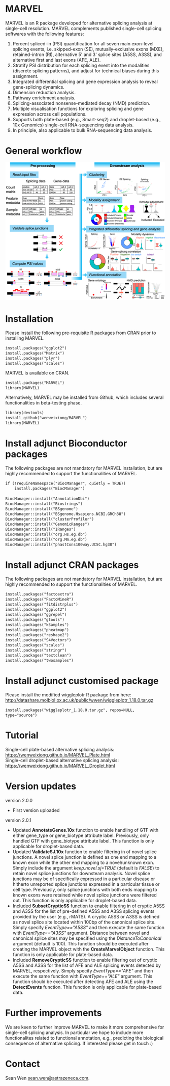 # MARVEL
MARVEL is an R package developed for alternative splicing analysis at single-cell resolution. MARVEL complements published single-cell splicing softwares with the following features:
1. Percent spliced-in (PSI) quantification for all seven main exon-level splicing events, i.e. skipped-exon (SE), mutually-exclusive exons (MXE), retained-intron (RI), alternative 5' and 3' splice sites (A5SS, A3SS), and alternative first and last exons (AFE, ALE).
2. Stratify PSI distribution for each splicing event into the modalities (discrete splicing patterns), and adjust for technical biases during this assignment.
3. Integrated differential splicing and gene expression analysis to reveal gene-splicing dynamics.
4. Dimension reduction analysis.
5. Pathway enrichment analysis.
6. Splicing-associated nonsense-mediated decay (NMD) prediction.
7. Multiple visualisation functions for exploring splicing and gene expression across cell populations.
8. Supports both plate-based (e.g., Smart-seq2) and droplet-based (e.g., 10x Genomics) single-cell RNA-sequencing data analysis. 
9. In principle, also applicable to bulk RNA-sequencing data analysis.

# General workflow
![](inst/extdata/figures/Cover_Figure.png)


# Installation
Please install the following pre-requisite R packages from CRAN prior to installing MARVEL.
```
install.packages("ggplot2")
install.packages("Matrix")
install.packages("plyr")
install.packages("scales")
```

MARVEL is available on CRAN.
```
install.packages("MARVEL")
library(MARVEL)
```

Alternatively, MARVEL may be installed from Github, which includes several functionalities in beta-testing phase.
```
library(devtools)
install_github("wenweixiong/MARVEL")
library(MARVEL)
```

# Install adjunct Bioconductor packages
The following packages are not mandatory for MARVEL installation, but are highly recommended to support the functionalities of MARVEL.
```
if (!requireNamespace("BiocManager", quietly = TRUE))
    install.packages("BiocManager")

BiocManager::install("AnnotationDbi")
BiocManager::install("Biostrings")
BiocManager::install("BSgenome")
BiocManager::install("BSgenome.Hsapiens.NCBI.GRCh38")
BiocManager::install("clusterProfiler")
BiocManager::install("GenomicRanges")
BiocManager::install("IRanges")
BiocManager::install("org.Hs.eg.db")
BiocManager::install("org.Mm.eg.db")
BiocManager::install("phastCons100way.UCSC.hg38")
```
 
# Install adjunct CRAN packages
The following packages are not mandatory for MARVEL installation, but are highly recommended to support the functionalities of MARVEL.
```
install.packages("factoextra")
install.packages("FactoMineR")
install.packages("fitdistrplus")
install.packages("ggplot2")
install.packages("ggrepel")
install.packages("gtools")
install.packages("kSamples")
install.packages("pheatmap")
install.packages("reshape2")
install.packages("S4Vectors")
install.packages("scales")
install.packages("stringr")
install.packages("textclean")
install.packages("twosamples")
```

# Install adjunct customised package
Please install the modified wiggleplotr R package from here: http://datashare.molbiol.ox.ac.uk/public/wwen/wiggleplotr_1.18.0.tar.gz
```
install.packages("wiggleplotr_1.18.0.tar.gz", repos=NULL, type="source")
```

# Tutorial
Single-cell plate-based alternative splicing analysis: https://wenweixiong.github.io/MARVEL_Plate.html  
Single-cell droplet-based alternative splicing analysis: https://wenweixiong.github.io/MARVEL_Droplet.html

# Version updates
version 2.0.0
- First version uploaded

version 2.0.1
- Updated **AnnotateGenes.10x** function to enable handling of GTF with either gene_type or gene_biotype attribute label. Previously, only handled GTF with gene_biotype attribute label. This function is only applicable for droplet-based data.
- Updated **ValidateSJ.10x**  function to enable filtering in of novel splice junctions. A novel splice junction is defined as one end mapping to a known exon while the other end mapping to a novel/unknown exon. Simply include the argument *keep.novel.sj=TRUE* (default is *FALSE*) to retain novel splice junctions for downsteam analysis. Novel splice junctions may be of specifically expressed in a particular disease or hitherto unreported splice junctions expressed in a particular tissue or cell type. Previously, only splice junctions with both ends mapping to known exons were retained while novel splice junctions were filtered out. This function is only applicable for droplet-based data.
- Included **SubsetCrypticSS** function to enable filtering in of cryptic A5SS and A3SS for the list of pre-defined A5SS and A3SS splicing events provided by the user (e.g., rMATS). A cryptic A5SS or A3SS is defined as novel splice site located within 100bp of the canonical splice site. Simply specify *EventType=="A5SS"* and then execute the same function with *EventType=="A3SS"* argument. Distance between novel and canonical splice sites may be specified using the *DistanceToCanonical* argument (default is 100). This function should be executed after creating the MARVEL object with the **CreateMarvelObject** function. This function is only applicable for plate-based data.
- Included **RemoveCrypticSS** function to enable filtering out of cryptic A5SS and A3SS for the list of AFE and ALE splicing events detected by MARVEL, respectively.  Simply specify *EventType=="AFE"* and then execute the same function with *EventType=="ALE"* argument. This function should be executed after detecting AFE and ALE using the **DetectEvents** function. This function is only applicable for plate-based data.

# Further improvements
We are keen to further improve MARVEL to make it more comprehensive for single-cell splicing analysis. In particular we hope to include more functionalites related to functional annotation, e.g., predicting the biological consequence of alternative splicing. If interested please get in touch :)

# Contact
Sean Wen <sean.wen@astrazeneca.com>. 
